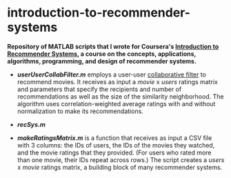 introduction-to-recommender-systems
===================================
**Repository of MATLAB scripts that I wrote for Coursera's [Introduction to Recommender Systems](https://www.coursera.org/course/recsys), a course on the concepts, applications, algorithms, programming, and design of recommender systems.**

- ***userUserCollabFilter.m*** employs a user-user [collaborative filter](http://en.wikipedia.org/wiki/Collaborative_filtering) to recommend movies. It receives as input a *movie* x *users* ratings matrix and parameters that specify the recipients and number of recommendations as well as the size of the similarity neighborhood. The algorithm uses correlation-weighted average ratings with and without normalization to make its recommendations.

- ***recSys.m***

- ***makeRatingsMatrix.m*** is a function that receives as input a CSV file with 3 columns: the IDs of users, the IDs of the movies they watched, and the movie ratings that they provided. (For users who rated more than one movie, their IDs repeat across rows.) The script creates a *users* x *movie* ratings matrix, a building block of many recommender systems.
